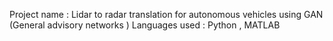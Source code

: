 Project name : Lidar to radar translation for autonomous vehicles using GAN (General advisory networks )
Languages used : Python , MATLAB 
